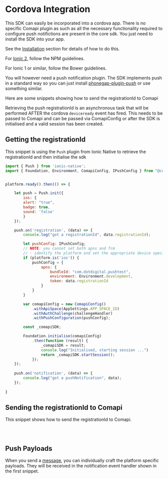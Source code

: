 # Cordova Integration

This SDK can easily be incorporated into a cordova app. 
There is no specific Comapi plugin as such as all the necessary functionality required to configure push notifictions are present in the core sdk. You just need to install the SDK into your app.

See the [Installation](./installation.md) section for details of how to do this.

For [Ionic 2](http://ionicframework.com), follow the NPM guidelines.

For Ionic 1 or similar, follow the Bower guidelines.

You will however need a push notification plugin. The SDK implements push in a standard way so you can just install [phonegap-plugin-push](https://github.com/phonegap/phonegap-plugin-push) or use something similar.


Here are some snippets showing how to send the registrationId to Comapi

Retrieving the push registrationId is an asynchronous task that will be performed AFTER the cordova `deviceready` event has fired.
This needs to be passed to Comapi and can be passed via ComapiConfig or after the SDK is initialised and a valid session has been created.

## Getting the registrationId
This snippet is using the `Push` plugin from Ionic Native to retrieve the registrationId and then initialise the sdk
```javascript
import { Push } from 'ionic-native';
import { Foundation, Environment, ComapiConfig, IPushConfig } from "@comapi/sdk-js-foundation";


platform.ready().then(() => {

    let push = Push.init({
        ios: {
        alert: "true",
        badge: true,
        sound: 'false'
        }
    });

    push.on('registration', (data) => {
        console.log("got a registrationId", data.registrationId);

        let pushConfig: IPushConfig;
        // NOTE: you cannot set both apns and fcm 
        // - identify the platform and set the appropriate device specific config
        if (platform.is('ios')) {
            pushConfig = {
                apns: {
                    bundleId: "com.dotdigital.pushtest", 
                    environment: Environment.development, 
                    token: data.registrationId
                }
            }
        }

        var comapiConfig = new ComapiConfig()
            .withApiSpace(AppSettings.APP_SPACE_ID)
            .withAuthChallenge(challengeHandler)
            .withPushConfiguration(pushConfig);

        const _comapiSDK;

        Foundation.initialise(comapiConfig)
            .then(function (result) {
                _comapiSDK = result;
                console.log("Initialised, starting session ...")
                return _comapiSDK.startSession();
            });
    });
 
    push.on('notification', (data) => {
        console.log("got a pushNotification", data);
    });
    
}
```

## Sending the registrationId to Comapi
This snippet shows how to send the registrationId to Comapi.
```javascript




```

## Push Payloads

When you send a [message](./sendMessage.md), you can individually craft the platform specific payloads.
They will be received in the notification event handler shown in the first snippet.